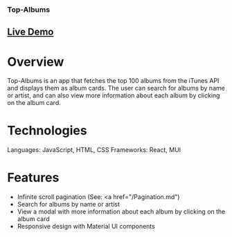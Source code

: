 ### Top-Albums

## <a href="https://brthomiu.github.io/top-albums/">Live Demo</a>

# Overview
Top-Albums is an app that fetches the top 100 albums from the iTunes API and displays them as album cards. The user can search for albums by name or artist, and can also view more information about each album by clicking on the album card.

# Technologies
Languages: JavaScript, HTML, CSS
Frameworks: React, MUI

# Features
-   Infinite scroll pagination (See: <a href="/Pagination.md")
-   Search for albums by name or artist
-   View a modal with more information about each album by clicking on the album card
-   Responsive design with Material UI components